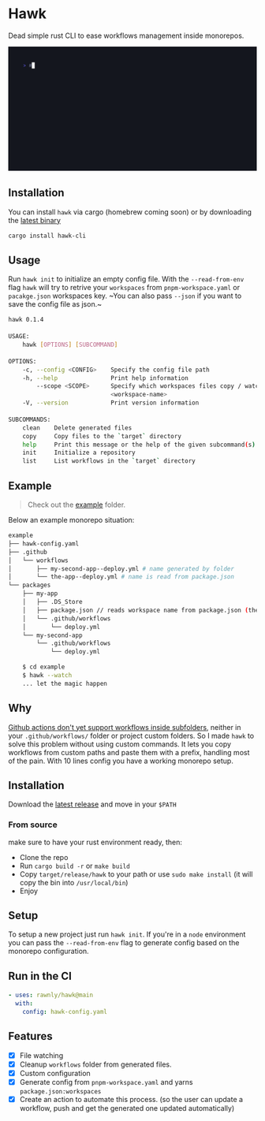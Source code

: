 # Hawk

Dead simple rust CLI to ease workflows management inside monorepos.

![gif](./assets/out.gif)

## Installation

You can install `hawk` via cargo (homebrew coming soon) or by downloading the [latest binary](https://github.com/Rawnly/hawk/releases/latest)

```sh
cargo install hawk-cli
```

## Usage

Run `hawk init` to initialize an empty config file. With the `--read-from-env` flag `hawk` will try to
retrive your `workspaces` from `pnpm-workspace.yaml` or `pacakge.json` workspaces key.
~You can also pass `--json` if you want to save the config file as json.~

```bash
hawk 0.1.4

USAGE:
    hawk [OPTIONS] [SUBCOMMAND]

OPTIONS:
    -c, --config <CONFIG>    Specify the config file path
    -h, --help               Print help information
        --scope <SCOPE>      Specify which workspaces files copy / watch Usage: --scope
                             <workspace-name>
    -V, --version            Print version information

SUBCOMMANDS:
    clean    Delete generated files
    copy     Copy files to the `target` directory
    help     Print this message or the help of the given subcommand(s)
    init     Initialize a repository
    list     List workflows in the `target` directory
```

## Example

> Check out the [example](./example) folder.

Below an example monorepo situation:

```sh
example
├── hawk-config.yaml
├── .github
│   └── workflows
│       ├── my-second-app--deploy.yml # name generated by folder
│       └── the-app--deploy.yml # name is read from package.json
└── packages
    ├── my-app
    │   ├── .DS_Store
    │   ├── package.json // reads workspace name from package.json (the-app)
    │   └── .github/workflows
    │       └── deploy.yml
    └── my-second-app
        └── .github/workflows
            └── deploy.yml
```

```bash
    $ cd example
    $ hawk --watch
    ... let the magic happen
```

## Why

[Github actions don't yet support workflows inside subfolders](https://github.com/orgs/community/discussions/18055#discussioncomment-3703595), neither in your `.github/workflows/` folder or project custom folders.
So I made `hawk` to solve this problem without using custom commands. It lets you copy workflows from custom paths and paste them with a prefix, handling most of the pain.
With 10 lines config you have a working monorepo setup.

## Installation

Download the [latest release](https://github.com/rawnly/hawk/releases/latest) and move in your `$PATH`

### From source

make sure to have your rust environment ready, then:

- Clone the repo
- Run `cargo build -r` or `make build`
- Copy `target/release/hawk` to your path or use `sudo make install` (it will copy the bin into `/usr/local/bin`)
- Enjoy

## Setup

To setup a new project just run `hawk init`. If you're in a `node` environment you can pass the `--read-from-env` flag to generate config based on the monorepo configuration.

## Run in the CI

```yaml
- uses: rawnly/hawk@main
  with:
    config: hawk-config.yaml
```

## Features

- [x] File watching
- [x] Cleanup `workflows` folder from generated files.
- [x] Custom configuration
- [x] Generate config from `pnpm-workspace.yaml` and yarns `package.json:workspaces`
- [x] Create an action to automate this process. (so the user can update a workflow, push and get the generated one updated automatically)
